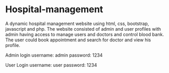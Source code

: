 # Hospital-management

A dynamic hospital management website using html, css, bootstrap,
javascript and php. The website consisted of admin and user profiles
with admin having access to manage users and doctors and control
blood bank. The user could book appointment and search for doctor
and view his profile.


Admin login
username: admin
password: 1234

User Login
username: user
password: 1234
 
